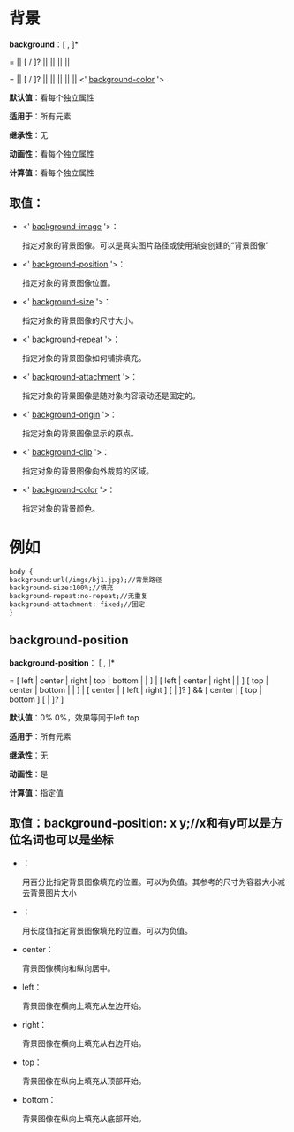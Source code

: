 # 背景

**background**：[ [](#dfn-syntax), ]*  [](#dfn-syntax2)

**<bg-layer>** = <bg-image> ||  <position> [ / <bg-size> ]? || <repeat-style> ||  <attachment> || <box> || <box>

**<final-bg-layer>** = <bg-image> ||  <position> [ / <bg-size> ]? || <repeat-style> ||  <attachment> || <box> || <box> || <' [background-color](background-color.htm) '>

**默认值**：看每个独立属性

**适用于**：所有元素

**继承性**：无

**动画性**：看每个独立属性

**计算值**：看每个独立属性

## 取值：

- <' [background-image](background-image.htm) '>： 

  指定对象的背景图像。可以是真实图片路径或使用渐变创建的“背景图像” 

- <' [background-position](background-position.htm) '>： 

  指定对象的背景图像位置。 

- <' [background-size](background-size.htm) '>： 

  指定对象的背景图像的尺寸大小。 

- <' [background-repeat](background-repeat.htm) '>： 

  指定对象的背景图像如何铺排填充。 

- <' [background-attachment](background-attachment.htm) '>： 

  指定对象的背景图像是随对象内容滚动还是固定的。 

- <' [background-origin](background-origin.htm) '>： 

  指定对象的背景图像显示的原点。 

- <' [background-clip](background-clip.htm) '>： 

  指定对象的背景图像向外裁剪的区域。 

- <' [background-color](background-color.htm) '>： 

  指定对象的背景颜色。 

# 例如

```html
body {
background:url(/imgs/bj1.jpg);//背景路径
background-size:100%;//填充
background-repeat:no-repeat;//无重复
background-attachment: fixed;//固定
}
```



## background-position

**background-position**：[](#dfn-syntax) [  , [](#dfn-syntax) ]*

**<position>** = [ left | center | right |  top | bottom | [](../../values/numeric/percentage.htm) | [](../../values/length/length.htm) ] | [ left | center |  right | [](../../values/numeric/percentage.htm) |  [](../../values/length/length.htm) ] [ top | center |  bottom | [](../../values/numeric/percentage.htm) |  [](../../values/length/length.htm) ] | [ center | [  left | right ] [ [](../../values/numeric/percentage.htm) | [](../../values/length/length.htm) ]? ] && [  center | [ top | bottom ] [ [](../../values/numeric/percentage.htm) | [](../../values/length/length.htm) ]? ]

**默认值**：0% 0%，效果等同于left top

**适用于**：所有元素

**继承性**：无

**动画性**：是

**计算值**：指定值

## 取值：background-position: x y;//x和有y可以是方位名词也可以是坐标

- [](../../values/numeric/percentage.htm)： 

  用百分比指定背景图像填充的位置。可以为负值。其参考的尺寸为容器大小减去背景图片大小 

- [](../../values/length/length.htm)： 

  用长度值指定背景图像填充的位置。可以为负值。 

- center： 

  背景图像横向和纵向居中。 

- left： 

  背景图像在横向上填充从左边开始。 

- right： 

  背景图像在横向上填充从右边开始。 

- top： 

  背景图像在纵向上填充从顶部开始。 

- bottom： 

  背景图像在纵向上填充从底部开始。 
  
  